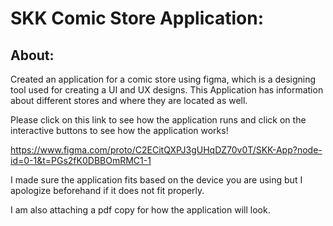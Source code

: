 # SKK Comic Store Application:

## About:

Created an application for a comic store using figma, which is a designing tool used for creating a UI and UX designs.
This Application has information about different stores and where they are located as well.

Please click on this link to see how the application runs and click on the interactive buttons to see how the application works!

https://www.figma.com/proto/C2ECitQXPJ3gUHqDZ70v0T/SKK-App?node-id=0-1&t=PGs2fK0DBBOmRMC1-1

I made sure the application fits based on the device you are using but I apologize beforehand if it does not fit properly.

I am also attaching a pdf copy for how the application will look.
